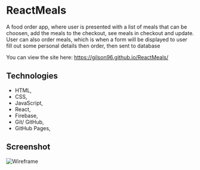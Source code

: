 # ReactMeals

A food order app, where user is presented with a list of meals that can be choosen, add the meals to the checkout, see meals in checkout and update. User can also order meals, which is when a form will be displayed to user fill out some personal details then order, then sent to database

You can view the site here: https://gilson96.github.io/ReactMeals/


## Technologies
- HTML, 
- CSS,
- JavaScript,
- React,
- Firebase,
- Git/ GitHub,
- GitHub Pages,

## Screenshot
![Wireframe](./src/assets/Screenshot%20(121).png)